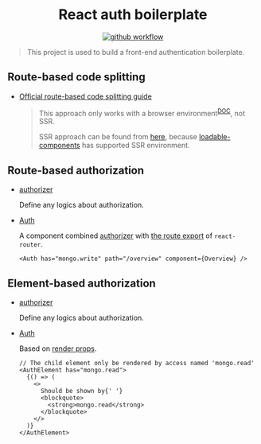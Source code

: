 <h1 align="center">React auth boilerplate</h1>

<p align="center">
  <a href="https://github.com/lbwa/react-auth-boilerplate/actions">
    <img alt="github workflow" src="https://github.com/lbwa/react-auth-boilerplate/workflows/deploy/badge.svg">
  </a>
</p>

> This project is used to build a front-end authentication boilerplate.

## Route-based code splitting

- [Official route-based code splitting guide](https://reactjs.org/docs/code-splitting.html#route-based-code-splitting)

  > This approach only works with a browser environment<sup>[DOC](https://reactjs.org/docs/react-api.html#reactsuspense)</sup>, not SSR.
  >
  > SSR approach can be found from [here](https://reacttraining.com/react-router/web/guides/code-splitting), because [loadable-components](https://www.smooth-code.com/open-source/loadable-components/docs/loadable-vs-react-lazy/#comparison-table) has supported SSR environment.

## Route-based authorization

- [authorizer](./src/components/Auth/authorizer.ts)

  Define any logics about authorization.

- [Auth](./src/components/Auth/index.tsx)

  A component combined [authorizer](./src/components/Auth/authorizer.ts) with [the route export](https://reacttraining.com/react-router/core/api/Route) of `react-router`.

  ```tsx
  <Auth has="mongo.write" path="/overview" component={Overview} />
  ```

## Element-based authorization

- [authorizer](./src/components/Auth/authorizer.ts)

  Define any logics about authorization.

- [Auth](./src/components/Auth/Element/index.tsx)

  Based on [render props][render props].

  ```tsx
  // The child element only be rendered by access named 'mongo.read'
  <AuthElement has="mongo.read">
    {() => (
      <>
        Should be shown by{' '}
        <blockquote>
          <strong>mongo.read</strong>
        </blockquote>
      </>
    )}
  </AuthElement>
  ```

[render props]: https://reactjs.org/docs/render-props.html
